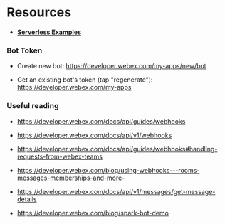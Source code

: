 # Resources

- **[Serverless Examples](./serverless.md)**

### Bot Token

- Create new bot: https://developer.webex.com/my-apps/new/bot

- Get an existing bot's token (tap "regenerate"): https://developer.webex.com/my-apps

### Useful reading

- https://developer.webex.com/docs/api/guides/webhooks

- https://developer.webex.com/docs/api/v1/webhooks

- https://developer.webex.com/docs/api/guides/webhooks#handling-requests-from-webex-teams

- https://developer.webex.com/blog/using-webhooks---rooms-messages-memberships-and-more-

- https://developer.webex.com/docs/api/v1/messages/get-message-details

- https://developer.webex.com/blog/spark-bot-demo
